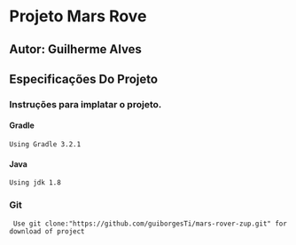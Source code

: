 # Projeto Mars Rove

## Autor: Guilherme Alves

## Especificações Do Projeto

### Instruções para implatar o projeto.

#### Gradle
``````````````````````````````````````
Using Gradle 3.2.1
````````````````````````````````````````
#### Java
````````````````````````````````````````
Using jdk 1.8
````````````````````````````````````````
### Git
````````````````````````````````````````
 Use git clone:"https://github.com/guiborgesTi/mars-rover-zup.git" for download of project
